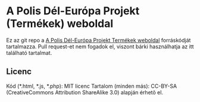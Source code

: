 # A Polis Dél-Európa Projekt (Termékek) weboldal
Ez az git repo a [A Polis Dél-Európa Projekt Termékek weboldal](https://poli.hu/~hamoriadam/deleuropa) forráskódját tartalmazza.
Pull request-et nem fogadok el, viszont bárki használhatja az itt található tartalmat.
## Licenc
Kód (*.html, *.js, *.php): MIT licenc
Tartalom (minden más): CC-BY-SA (CreativeCommons Attribution ShareAlike 3.0) alapján érhetõ el.
